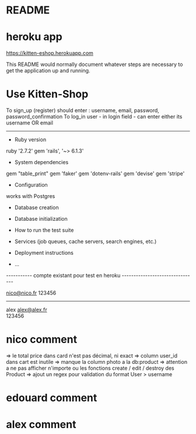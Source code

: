 # README

# heroku app

https://kitten-eshop.herokuapp.com

This README would normally document whatever steps are necessary to get the
application up and running.

# Use Kitten-Shop

To sign_up (register) should enter : username, email, password, password_confirmation
To log_in user - in login field - can enter either its username OR email 


--------------------------------


* Ruby version

ruby '2.7.2'
gem 'rails', '~> 6.1.3'

* System dependencies

gem "table_print"
gem 'faker'
gem 'dotenv-rails'
gem 'devise'
gem 'stripe'

* Configuration

works with Postgres

* Database creation

* Database initialization

* How to run the test suite

* Services (job queues, cache servers, search engines, etc.)

* Deployment instructions

* ...

  
----------- compte existant pour test en heroku --------------------------------

nico@nico.fr
123456

--------------------------------

alex
alex@alex.fr  
123456

# nico comment 

=> le total price dans card n'est pas décimal, ni exact
=> column user_id dans cart est inutile
=> manque la column photo a la db:product
=> attention a ne pas afficher n'importe ou les fonctions create / edit / destroy des Product
=> ajout un regex pour validation du format User > username

# edouard comment 


# alex comment